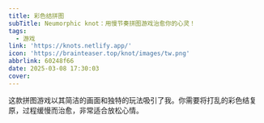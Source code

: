 ```yaml
---
title: 彩色结拼图
subTitle: Neumorphic knot：用慢节奏拼图游戏治愈你的心灵！
tags:
  - 游戏
link: 'https://knots.netlify.app/'
icon: 'https://brainteaser.top/knot/images/tw.png'
abbrlink: 60248f66
date: 2025-03-08 17:30:03
cover:
---
```


这款拼图游戏以其简洁的画面和独特的玩法吸引了我。你需要将打乱的彩色结复原，过程缓慢而治愈，非常适合放松心情。
